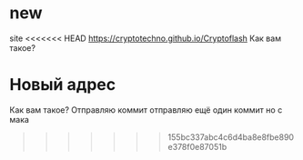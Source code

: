 # new
site
<<<<<<< HEAD
https://cryptotechno.github.io/Cryptoflash
Как вам такое?

Новый адрес
=======

Как вам такое?
Отправляю коммит
отправляю ещё один коммит но с мака
>>>>>>> 155bc337abc4c6d4ba8e8fbe890e378f0e87051b
